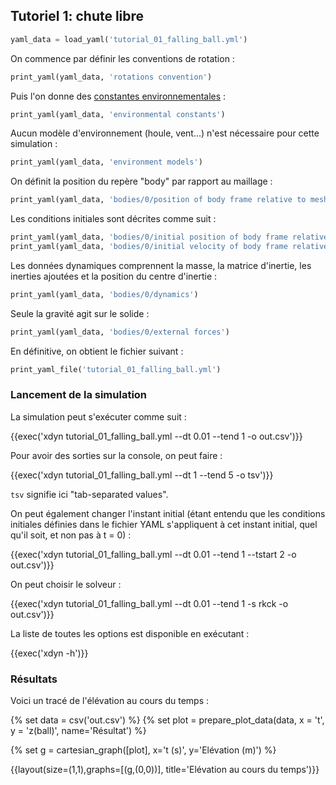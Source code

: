 ## Tutoriel 1: chute libre

```python echo=False, results='raw'
yaml_data = load_yaml('tutorial_01_falling_ball.yml')
```

On commence par définir les conventions de rotation :

```python echo=False, results='raw'
print_yaml(yaml_data, 'rotations convention')
```

Puis l'on donne des [constantes
environnementales](#constantes-environnementales) :

```python echo=False, results='raw'
print_yaml(yaml_data, 'environmental constants')
```

Aucun modèle d'environnement (houle, vent...) n'est nécessaire pour cette
simulation :

```python echo=False, results='raw'
print_yaml(yaml_data, 'environment models')
```

On définit la position du repère "body" par rapport au maillage :

```python echo=False, results='raw'
print_yaml(yaml_data, 'bodies/0/position of body frame relative to mesh')
```

Les conditions initiales sont décrites comme suit :


```python echo=False, results='raw'
print_yaml(yaml_data, 'bodies/0/initial position of body frame relative to NED')
print_yaml(yaml_data, 'bodies/0/initial velocity of body frame relative to NED')
```

Les données dynamiques comprennent la masse, la matrice d'inertie, les inerties ajoutées
et la position du centre d'inertie :

```python echo=False, results='raw'
print_yaml(yaml_data, 'bodies/0/dynamics')
```

Seule la gravité agit sur le solide :

```python echo=False, results='raw'
print_yaml(yaml_data, 'bodies/0/external forces')
```

En définitive, on obtient le fichier suivant :

```python echo=False, results='raw'
print_yaml_file('tutorial_01_falling_ball.yml')
```

### Lancement de la simulation

La simulation peut s'exécuter comme suit :

{{exec('xdyn tutorial_01_falling_ball.yml --dt 0.01 --tend 1 -o out.csv')}}

Pour avoir des sorties sur la console, on peut faire :

{{exec('xdyn tutorial_01_falling_ball.yml --dt 1 --tend 5 -o tsv')}}

`tsv` signifie ici "tab-separated values".

On peut également changer l'instant initial (étant entendu que les conditions
initiales définies dans le fichier YAML s'appliquent à cet instant initial,
quel qu'il soit, et non pas à t = 0) :

{{exec('xdyn tutorial_01_falling_ball.yml --dt 0.01 --tend 1 --tstart 2 -o out.csv')}}

On peut choisir le solveur :

{{exec('xdyn tutorial_01_falling_ball.yml --dt 0.01 --tend 1 -s rkck -o out.csv')}}

La liste de toutes les options est disponible en exécutant :

{{exec('xdyn -h')}}

### Résultats

Voici un tracé de l'élévation au cours du temps :

{% set data = csv('out.csv') %}
{% set plot = prepare_plot_data(data, x = 't', y = 'z(ball)', name='Résultat') %}

{% set g = cartesian_graph([plot], x='t (s)', y='Elévation (m)') %}

{{layout(size=(1,1),graphs=[(g,(0,0))], title='Elévation au cours du temps')}}


